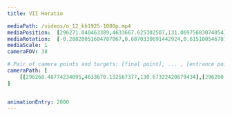 ```yaml
---
title: VII Horatio

mediaPath: /videos/o_12_kh1925-1080p.mp4
mediaPosition:  [296271.040463389,4633667.625302507,131.06975683074054]
mediaRotation:  [-0.28820051604787067,0.6870330691442924,0.6151005467878766,-0.25802585489281926]
mediaScale: 1
cameraFOV: 38

# Pair of camera points and targets: [final point], ... , [entrance point]
cameraPath: [
    [[296268.48774234095,4633670.132567377,130.67322420679434],[296280.1877138113,4633658.640936722,132.49066539988115]]
]


animationEntry: 2000
---
```

